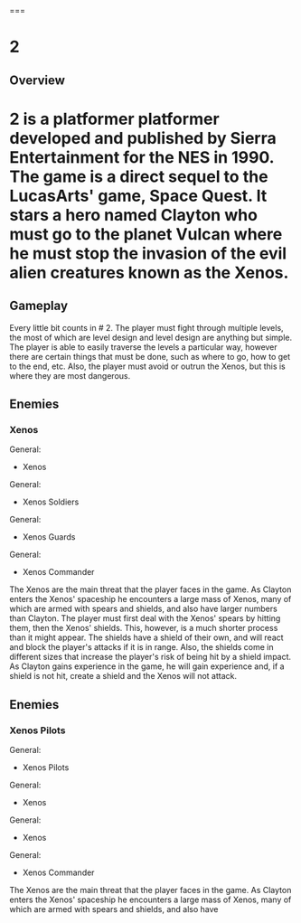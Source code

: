 
===
# 2

## Overview

# 2 is a platformer platformer developed and published by Sierra Entertainment for the NES in 1990. The game is a direct sequel to the LucasArts' game, Space Quest. It stars a hero named Clayton who must go to the planet Vulcan where he must stop the invasion of the evil alien creatures known as the Xenos.

## Gameplay

Every little bit counts in # 2. The player must fight through multiple levels, the most of which are level design and level design are anything but simple. The player is able to easily traverse the levels a particular way, however there are certain things that must be done, such as where to go, how to get to the end, etc. Also, the player must avoid or outrun the Xenos, but this is where they are most dangerous.

## Enemies

### Xenos

General:

*   Xenos

General:

*   Xenos Soldiers

General:

*   Xenos Guards

General:

*   Xenos Commander

The Xenos are the main threat that the player faces in the game. As Clayton enters the Xenos' spaceship he encounters a large mass of Xenos, many of which are armed with spears and shields, and also have larger numbers than Clayton. The player must first deal with the Xenos' spears by hitting them, then the Xenos' shields. This, however, is a much shorter process than it might appear. The shields have a shield of their own, and will react and block the player's attacks if it is in range. Also, the shields come in different sizes that increase the player's risk of being hit by a shield impact. As Clayton gains experience in the game, he will gain experience and, if a shield is not hit, create a shield and the Xenos will not attack.

## Enemies

### Xenos Pilots

General:

*   Xenos Pilots

General:

*   Xenos

General:

*   Xenos

General:

*   Xenos Commander

The Xenos are the main threat that the player faces in the game. As Clayton enters the Xenos' spaceship he encounters a large mass of Xenos, many of which are armed with spears and shields, and also have
